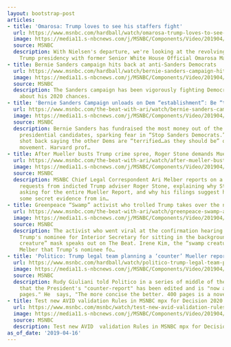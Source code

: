 ```yaml
---
layout: bootstrap-post
articles:
- title: 'Omarosa: Trump loves to see his staffers fight'
  url: https://www.msnbc.com/hardball/watch/omarosa-trump-loves-to-see-his-staffers-fight-1495837251511
  image: https://media11.s-nbcnews.com/j/MSNBC/Components/Video/201904/n_hardball_omarosa_190416_1920x1080.nbcnews-fp-1200-630.jpg
  source: MSNBC
  description: With Nielsen's departure, we're looking at the revolving door of the
    Trump presidency with former Senior White House Official Omarosa Manigault Newman.
- title: Bernie Sanders campaign hits back at anti-Sanders Democrats
  url: https://www.msnbc.com/hardball/watch/bernie-sanders-campaign-hits-back-at-anti-sanders-democrats-1495802947565
  image: https://media11.s-nbcnews.com/j/MSNBC/Components/Video/201904/n_hardball_zerlina_190416_1920x1080.nbcnews-fp-1200-630.jpg
  source: MSNBC
  description: The Sanders campaign has been vigorously fighting Democrats worried
    about his 2020 chances.
- title: 'Bernie Sanders Campaign unloads on Dem “establishment”: Be “terrified”'
  url: https://www.msnbc.com/the-beat-with-ari/watch/bernie-sanders-campaign-unloads-on-dem-establishment-be-terrified-1495801923550
  image: https://media11.s-nbcnews.com/j/MSNBC/Components/Video/201904/n_ari_sanders_190416_1920x1080.nbcnews-fp-1200-630.jpg
  source: MSNBC
  description: Bernie Sanders has fundraised the most money out of the 2020 Democratic
    presidential candidates, sparking fear in “Stop Sanders Democrats.” Sanders’ manager
    shot back saying the other Dems are “terrified…as they should be” of the Bernie
    movement. Harvard prof…
- title: After Mueller busts Trump crime spree, Roger Stone demands Mueller report
  url: https://www.msnbc.com/the-beat-with-ari/watch/after-mueller-busts-trump-crime-spree-roger-stone-demands-mueller-report-1495802435515
  image: https://media11.s-nbcnews.com/j/MSNBC/Components/Video/201904/n_ari_stone_190416_1920x1080.nbcnews-fp-1200-630.jpg
  source: MSNBC
  description: MSNBC Chief Legal Correspondent Ari Melber reports on a flurry of legal
    requests from indicted Trump adviser Roger Stone, explaining why Stone is now
    asking for the entire Mueller Report, and why his filings suggest he already has
    some secret evidence from in…
- title: Greenpeace “Swamp” activist who trolled Trump takes over the news
  url: https://www.msnbc.com/the-beat-with-ari/watch/greenpeace-swamp-activist-who-trolled-trump-takes-over-the-news-1495795779714
  image: https://media11.s-nbcnews.com/j/MSNBC/Components/Video/201904/n_ari_swamp_190416_1920x1080.nbcnews-fp-1200-630.jpg
  source: MSNBC
  description: The activist who went viral at the confirmation hearing for Donald
    Trump's nominee for Interior Secretary for sitting in the background in a “swamp
    creature” mask speaks out on The Beat. Irene Kim, the “swamp creature” tells Ari
    Melber that Trump’s nominee fo…
- title: 'Politico: Trump legal team planning a ‘counter’ Mueller report'
  url: https://www.msnbc.com/hardball/watch/politico-trump-legal-team-planning-a-counter-mueller-report-1495787587836
  image: https://media11.s-nbcnews.com/j/MSNBC/Components/Video/201904/n_hardball_glenn_190416_1920x1080.nbcnews-fp-1200-630.jpg
  source: MSNBC
  description: Rudy Giuliani told Politico in a series of middle of the night texts
    that the President's "counter-report" has been edited and is "now at 34 or 35
    pages." He  says, "The more concise the better. 400 pages is a novel."
- title: Test new AVID validation Rules in MSNBC mpx for Decision 2020
  url: https://www.msnbc.com/msnbc/watch/test-new-avid-validation-rules-in-msnbc-mpx-for-decision-2020-1495693379781
  image: https://media11.s-nbcnews.com/j/MSNBC/Components/Video/201904/kyv_frame__299872.nbcnews-fp-1200-630.jpg
  source: MSNBC
  description: Test new AVID  validation Rules in MSNBC mpx for Decision 2020
as_of_date: '2019-04-16'
---
```


